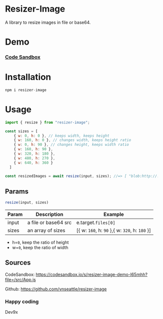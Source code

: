 # Resizer-Image
A library to resize images in file or base64.

# Demo 
### [Code Sandbox ](https://codesandbox.io/s/resizer-image-demo-l65mhh?file=/src/App.js)

# Installation
```js
npm i resizer-image
```

# Usage 
```js
import { resize } from "resizer-image";
```
```js
const sizes = [
    { w: 0, h: 0 }, // keeps width, keeps height
    { w: 160, h: 0 }, // changes width, keeps height ratio
    { w: 0, h: 90 }, // changes height, keeps width ratio
    { w: 160, h: 90 },
    { w: 320, h: 180 },
    { w: 480, h: 270 },
    { w: 640, h: 360 }
  ]
  
const resizedImages = await resize(input, sizes); //=> [ "blob:http://....","blob:http://...."] 
```
## Params  
```js
resize(input, sizes)
```
| Param | Description | Example
| ------   | ------ |  ------ | 
| input   | a file or base64 src | e.target.```files[0]``` | 
| sizes   | an array of sizes | [{ w: ```160```, h: ```90``` },{ w: ```320```, h: ```180``` }] | 

* h=```0```, keep the ratio of height 
* w=```0```, keep the ratio of width

## Sources

CodeSandbox: https://codesandbox.io/s/resizer-image-demo-l65mhh?file=/src/App.js 

Github: https://github.com/vnseattle/resizer-image

### Happy coding
Dev9x



